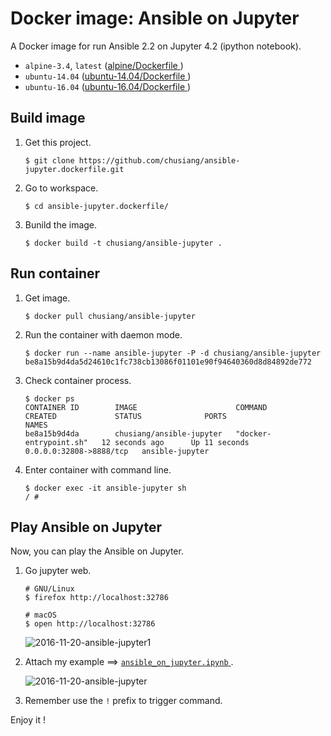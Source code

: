 # Docker image: Ansible on Jupyter

A Docker image for run Ansible 2.2 on Jupyter 4.2 (ipython notebook).

- `alpine-3.4`, `latest` ([alpine/Dockerfile
](https://github.com/chusiang/ansible-jupyter.dockerfile/blob/master/alpine/Dockerfile))
- `ubuntu-14.04` ([ubuntu-14.04/Dockerfile
](https://github.com/chusiang/ansible-jupyter.dockerfile/blob/master/ubuntu-14.04/Dockerfile))
- `ubuntu-16.04` ([ubuntu-16.04/Dockerfile
](https://github.com/chusiang/ansible-jupyter.dockerfile/blob/master/ubuntu-16.04/Dockerfile))

## Build image

1. Get this project.

    ```
    $ git clone https://github.com/chusiang/ansible-jupyter.dockerfile.git
    ```

1. Go to workspace.

    ```
    $ cd ansible-jupyter.dockerfile/
    ```

1. Bunild the image.

    ```
    $ docker build -t chusiang/ansible-jupyter .
    ```

## Run container

1. Get image.
    
    ```
    $ docker pull chusiang/ansible-jupyter
    ```

1. Run the container with daemon mode.
    
    ```
    $ docker run --name ansible-jupyter -P -d chusiang/ansible-jupyter
    be8a15b9d4da5d24610c1fc738cb13086f01101e90f94640360d8d84892de772
    ```

1. Check container process.

    ```
    $ docker ps
    CONTAINER ID        IMAGE                      COMMAND                  CREATED             STATUS              PORTS                     NAMES
    be8a15b9d4da        chusiang/ansible-jupyter   "docker-entrypoint.sh"   12 seconds ago      Up 11 seconds       0.0.0.0:32808->8888/tcp   ansible-jupyter
    ```

1. Enter container with command line.

    ```
    $ docker exec -it ansible-jupyter sh
    / #
    ```
    
## Play Ansible on Jupyter

Now, you can play the Ansible on Jupyter.

1. Go jupyter web.

    ```
    # GNU/Linux
    $ firefox http://localhost:32786
    
    # macOS
    $ open http://localhost:32786
    ```
    
    ![2016-11-20-ansible-jupyter1](https://cloud.githubusercontent.com/assets/219066/20463322/218f0c4a-af6b-11e6-9a95-2411ec7acb5f.png)


1. Attach my example ==> [`ansible_on_jupyter.ipynb`
](https://github.com/chusiang/ansible-jupyter.dockerfile/blob/master/ipynb/ansible_on_jupyter.ipynb).

    ![2016-11-20-ansible-jupyter](https://cloud.githubusercontent.com/assets/219066/20463319/fa8c047c-af6a-11e6-96d6-f985096c9c8c.png)

1. Remember use the `!` prefix to trigger command.

Enjoy it ! 